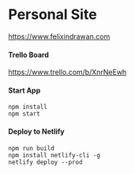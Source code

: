 # Personal Site
https://www.felixindrawan.com

#### Trello Board
https://www.trello.com/b/XnrNeEwh

#### Start App
```
npm install
npm start
```

#### Deploy to Netlify
```
npm run build
npm install netlify-cli -g
netlify deploy --prod
```